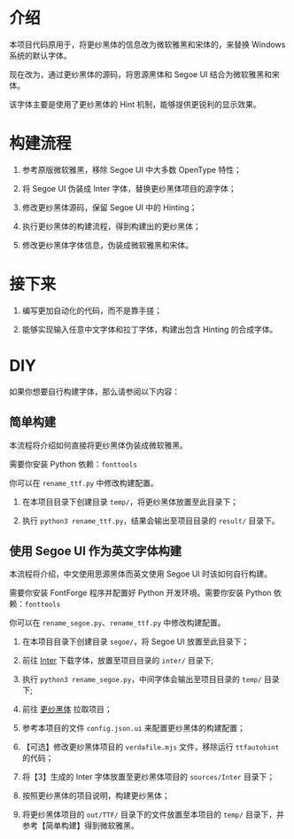 # 介绍

本项目代码原用于，将更纱黑体的信息改为微软雅黑和宋体的，来替换 Windows 系统的默认字体。

现在改为，通过更纱黑体的源码，将思源黑体和 Segoe UI 结合为微软雅黑和宋体。

该字体主要是使用了更纱黑体的 Hint 机制，能够提供更锐利的显示效果。

# 构建流程

1. 参考原版微软雅黑，移除 Segoe UI 中大多数 OpenType 特性；

2. 将 Segoe UI 伪装成 Inter 字体，替换更纱黑体项目的源字体；

3. 修改更纱黑体源码，保留 Segoe UI 中的 Hinting；

4. 执行更纱黑体的构建流程，得到构建出的更纱黑体；

5. 修改更纱黑体字体信息，伪装成微软雅黑和宋体。

# 接下来

1. 编写更加自动化的代码，而不是靠手搓；

2. 能够实现输入任意中文字体和拉丁字体，构建出包含 Hinting 的合成字体。


# DIY

如果你想要自行构建字体，那么请参阅以下内容：

## 简单构建

本流程将介绍如何直接将更纱黑体伪装成微软雅黑。

需要你安装 Python 依赖：`fonttools`

你可以在 `rename_ttf.py` 中修改构建配置。

1. 在本项目目录下创建目录 `temp/`，将更纱黑体放置至此目录下；

2. 执行 `python3 rename_ttf.py`，结果会输出至项目目录的 `result/` 目录下。

## 使用 Segoe UI 作为英文字体构建

本流程将介绍，中文使用思源黑体而英文使用 Segoe UI 时该如何自行构建。

需要你安装 FontForge 程序并配置好 Python 开发环境。需要你安装 Python 依赖：`fonttools`

你可以在 `rename_segoe.py`、`rename_ttf.py` 中修改构建配置。

1. 在本项目目录下创建目录 `segoe/`，将 Segoe UI 放置至此目录下；

2. 前往 [Inter](https://github.com/rsms/inter) 下载字体，放置至项目目录的 `inter/` 目录下;

3. 执行 `python3 rename_segoe.py`，中间字体会输出至项目目录的 `temp/` 目录下;

4. 前往 [更纱黑体](https://github.com/be5invis/Sarasa-Gothic) 拉取项目；

5. 参考本项目的文件 `config.json.ui` 来配置更纱黑体的构建配置；

6. 【可选】修改更纱黑体项目的 `verdafile.mjs` 文件，移除运行 `ttfautohint` 的代码；

7. 将【3】生成的 Inter 字体放置至更纱黑体项目的 `sources/Inter` 目录下；

8. 按照更纱黑体的项目说明，构建更纱黑体；

7. 将更纱黑体项目的 `out/TTF/` 目录下的文件放置至本项目的 `temp/` 目录下，并参考【简单构建】得到微软雅黑。
